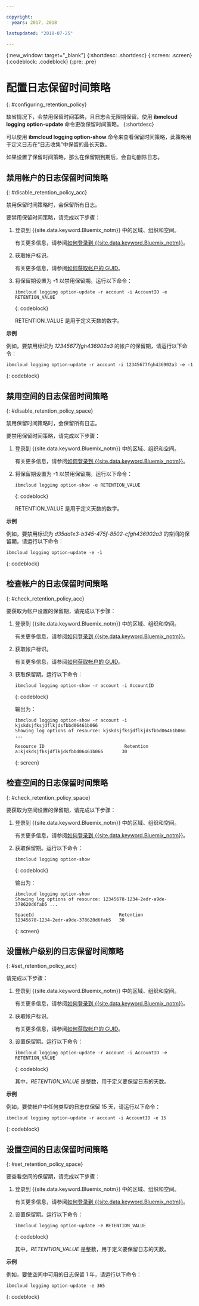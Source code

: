 ```yaml
---

copyright:
  years: 2017, 2018

lastupdated: "2018-07-25"

---
```


{:new_window: target="_blank"}
{:shortdesc: .shortdesc}
{:screen: .screen}
{:codeblock: .codeblock}
{:pre: .pre}

# 配置日志保留时间策略
{: #configuring_retention_policy}

缺省情况下，会禁用保留时间策略，且日志会无限期保留。使用 **ibmcloud logging option-update** 命令更改保留时间策略。
{:shortdesc}

可以使用 **ibmcloud logging option-show** 命令来查看保留时间策略，此策略用于定义日志在“日志收集”中保留的最长天数。 

如果设置了保留时间策略，那么在保留期到期后，会自动删除日志。


## 禁用帐户的日志保留时间策略
{: #disable_retention_policy_acc}

禁用保留时间策略时，会保留所有日志。 

要禁用保留时间策略，请完成以下步骤：

1. 登录到 {{site.data.keyword.Bluemix_notm}} 中的区域、组织和空间。 

    有关更多信息，请参阅[如何登录到 {{site.data.keyword.Bluemix_notm}}](/docs/services/CloudLogAnalysis/qa/cli_qa.html#login)。
	
2. 获取帐户标识。

    有关更多信息，请参阅[如何获取帐户的 GUID](/docs/services/CloudLogAnalysis/qa/cli_qa.html#account_guid)。
    
3. 将保留期设置为 **-1** 以禁用保留期。运行以下命令：

    ```
    ibmcloud logging option-update -r account -i AccountID -e RETENTION_VALUE
	```
    {: codeblock}
	
	RETENTION_VALUE 是用于定义天数的数字。


    
**示例**
    
例如，要禁用标识为 *12345677fgh436902a3* 的帐户的保留期，请运行以下命令：

```
ibmcloud logging option-update -r account -i 12345677fgh436902a3 -e -1
```
{: codeblock}


## 禁用空间的日志保留时间策略
{: #disable_retention_policy_space}

禁用保留时间策略时，会保留所有日志。  

要禁用保留时间策略，请完成以下步骤：

1. 登录到 {{site.data.keyword.Bluemix_notm}} 中的区域、组织和空间。 

    有关更多信息，请参阅[如何登录到 {{site.data.keyword.Bluemix_notm}}](/docs/services/CloudLogAnalysis/qa/cli_qa.html#login)。
    
2. 将保留期设置为 **-1** 以禁用保留期。运行以下命令：

    ```
    ibmcloud logging option-show -e RETENTION_VALUE
	```
    {: codeblock}
	
	RETENTION_VALUE 是用于定义天数的数字。


    
**示例**
    
例如，要禁用标识为 *d35da1e3-b345-475f-8502-cfgh436902a3* 的空间的保留期，请运行以下命令：

```
ibmcloud logging option-update -e -1
```
{: codeblock}


## 检查帐户的日志保留时间策略
{: #check_retention_policy_acc}

要获取为帐户设置的保留期，请完成以下步骤：

1. 登录到 {{site.data.keyword.Bluemix_notm}} 中的区域、组织和空间。 

    有关更多信息，请参阅[如何登录到 {{site.data.keyword.Bluemix_notm}}](/docs/services/CloudLogAnalysis/qa/cli_qa.html#login)。

2. 获取帐户标识。

    有关更多信息，请参阅[如何获取帐户的 GUID](/docs/services/CloudLogAnalysis/qa/cli_qa.html#account_guid)。
    
3. 获取保留期。运行以下命令：

    ```
    ibmcloud logging option-show -r account -i AccountID
    ```
    {: codeblock}

    输出为：

    ```
    ibmcloud logging option-show -r account -i kjskdsjfksjdflkjdsfbbd06461b066
    Showing log options of resource: kjskdsjfksjdflkjdsfbbd06461b066 ...

    Resource ID                              Retention   
    a:kjskdsjfksjdflkjdsfbbd06461b066       30   
	```
    {: screen}
	
## 检查空间的日志保留时间策略
{: #check_retention_policy_space}

要获取为空间设置的保留期，请完成以下步骤：

1. 登录到 {{site.data.keyword.Bluemix_notm}} 中的区域、组织和空间。 

    有关更多信息，请参阅[如何登录到 {{site.data.keyword.Bluemix_notm}}](/docs/services/CloudLogAnalysis/qa/cli_qa.html#login)。
    
2. 获取保留期。运行以下命令：

    ```
    ibmcloud logging option-show
    ```
    {: codeblock}

    输出为：

    ```
    ibmcloud logging option-show
    Showing log options of resource: 12345678-1234-2edr-a9de-378620d6fab5 ...

    SpaceId                                Retention   
    12345678-1234-2edr-a9de-378620d6fab5   30   
	```
    {: screen}
    


## 设置帐户级别的日志保留时间策略
{: #set_retention_policy_acc}

请完成以下步骤：

1. 登录到 {{site.data.keyword.Bluemix_notm}} 中的区域、组织和空间。 

    有关更多信息，请参阅[如何登录到 {{site.data.keyword.Bluemix_notm}}](/docs/services/CloudLogAnalysis/qa/cli_qa.html#login)。

2. 获取帐户标识。

    有关更多信息，请参阅[如何获取帐户的 GUID](/docs/services/CloudLogAnalysis/qa/cli_qa.html#account_guid)。
    
3. 设置保留期。运行以下命令：

    ```
    ibmcloud logging option-update -r account -i AccountID -e RETENTION_VALUE
    ```
    {: codeblock}
    
    其中，*RETENTION_VALUE* 是整数，用于定义要保留日志的天数。 
    
    
**示例**
    
例如，要使帐户中任何类型的日志仅保留 15 天，请运行以下命令：

```
ibmcloud logging option-update -r account -i AccountID -e 15
```
{: codeblock}



## 设置空间的日志保留时间策略
{: #set_retention_policy_space}

要查看空间的保留期，请完成以下步骤：

1. 登录到 {{site.data.keyword.Bluemix_notm}} 中的区域、组织和空间。 

    有关更多信息，请参阅[如何登录到 {{site.data.keyword.Bluemix_notm}}](/docs/services/CloudLogAnalysis/qa/cli_qa.html#login)。
    
2. 设置保留期。运行以下命令：

    ```
    ibmcloud logging option-update -e RETENTION_VALUE
    ```
    {: codeblock}
    
    其中，*RETENTION_VALUE* 是整数，用于定义要保留日志的天数。
    
    
**示例**
    
例如，要使空间中可用的日志保留 1 年，请运行以下命令：

```
ibmcloud logging option-update -e 365
```
{: codeblock}




